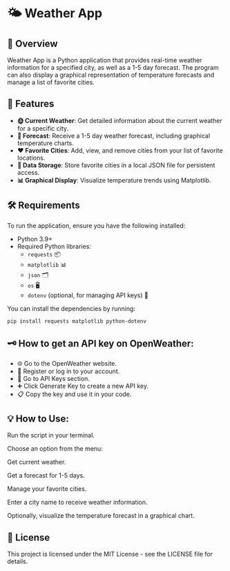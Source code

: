 # 🌤️ Weather App

## 🌟 Overview
Weather App is a Python application that provides real-time weather information for a specified city, as well as a 1-5 day forecast. The program can also display a graphical representation of temperature forecasts and manage a list of favorite cities.

## 🚀 Features
- **🌞 Current Weather**: Get detailed information about the current weather for a specific city.
- **📅 Forecast**: Receive a 1-5 day weather forecast, including graphical temperature charts.
- **❤️ Favorite Cities**: Add, view, and remove cities from your list of favorite locations.
- **💾 Data Storage**: Store favorite cities in a local JSON file for persistent access.
- **📊 Graphical Display**: Visualize temperature trends using Matplotlib.

## 🛠️ Requirements
To run the application, ensure you have the following installed:
- Python 3.9+
- Required Python libraries:
  - `requests` 📦
  - `matplotlib` 📊
  - `json` 🗂️
  - `os` 🖥️
  - `dotenv` (optional, for managing API keys) 🔐

You can install the dependencies by running:
```bash
pip install requests matplotlib python-dotenv
```

## 🗝️ How to get an API key on OpenWeather:
- 🌐 Go to the OpenWeather website.
- 📝 Register or log in to your account.
- 🔑 Go to API Keys section.
- ➕ Click Generate Key to create a new API key.
- 📋 Copy the key and use it in your code.

## 💡 How to Use:
Run the script in your terminal.

Choose an option from the menu:

Get current weather.

Get a forecast for 1-5 days.

Manage your favorite cities.

Enter a city name to receive weather information.

Optionally, visualize the temperature forecast in a graphical chart.

## 📄 License
This project is licensed under the MIT License - see the LICENSE file for details.
